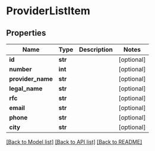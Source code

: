 # ProviderListItem

## Properties
Name | Type | Description | Notes
------------ | ------------- | ------------- | -------------
**id** | **str** |  | [optional] 
**number** | **int** |  | [optional] 
**provider_name** | **str** |  | [optional] 
**legal_name** | **str** |  | [optional] 
**rfc** | **str** |  | [optional] 
**email** | **str** |  | [optional] 
**phone** | **str** |  | [optional] 
**city** | **str** |  | [optional] 

[[Back to Model list]](../README.md#documentation-for-models) [[Back to API list]](../README.md#documentation-for-api-endpoints) [[Back to README]](../README.md)


